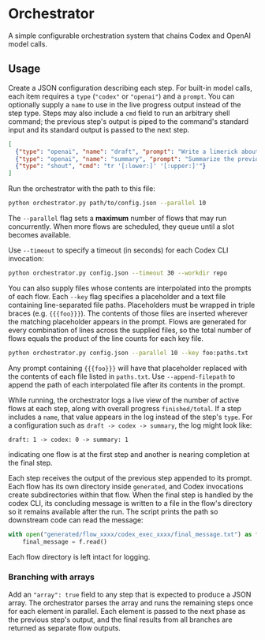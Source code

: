 # Orchestrator

A simple configurable orchestration system that chains Codex and OpenAI model calls.

## Usage

Create a JSON configuration describing each step. For built-in model calls, each
item requires a `type` (`"codex"` or `"openai"`) and a `prompt`. You can
optionally supply a `name` to use in the live progress output instead of the
step type. Steps may also include a `cmd` field to run an arbitrary shell
command; the previous step's output is piped to the command's standard input and
its standard output is passed to the next step.

```json
[
  {"type": "openai", "name": "draft", "prompt": "Write a limerick about orchestration."},
  {"type": "openai", "name": "summary", "prompt": "Summarize the previous output."},
  {"type": "shout", "cmd": "tr '[:lower:]' '[:upper:]'"}
]
```

Run the orchestrator with the path to this file:

```bash
python orchestrator.py path/to/config.json --parallel 10
```

The `--parallel` flag sets a **maximum** number of flows that may run
concurrently. When more flows are scheduled, they queue until a slot becomes
available.

Use `--timeout` to specify a timeout (in seconds) for each Codex CLI invocation:

```bash
python orchestrator.py config.json --timeout 30 --workdir repo
```

You can also supply files whose contents are interpolated into the prompts of
each flow. Each `--key` flag specifies a placeholder and a text file containing
line-separated file paths. Placeholders must be wrapped in triple braces (e.g.
`{{{foo}}}`). The contents of those files are inserted wherever the matching
placeholder appears in the prompt. Flows are generated for every combination of
lines across the supplied files, so the total number of flows equals the
product of the line counts for each key file.

```bash
python orchestrator.py config.json --parallel 10 --key foo:paths.txt
```

Any prompt containing `{{{foo}}}` will have that placeholder replaced with the
contents of each file listed in `paths.txt`. Use `--append-filepath` to append
the path of each interpolated file after its contents in the prompt.

While running, the orchestrator logs a live view of the number of active flows at
each step, along with overall progress `finished/total`. If a step includes a
`name`, that value appears in the log instead of the step's `type`. For a
configuration such as `draft -> codex -> summary`, the log might look like:

```
draft: 1 -> codex: 0 -> summary: 1
```

indicating one flow is at the first step and another is nearing completion at
the final step.

Each step receives the output of the previous step appended to its prompt. Each
flow has its own directory inside `generated`, and Codex invocations create
subdirectories within that flow. When the final step is handled by the codex
CLI, its concluding message is written to a file in the flow's directory so it
remains available after the run. The script prints the path so downstream code
can read the message:

```python
with open("generated/flow_xxxx/codex_exec_xxxx/final_message.txt") as f:
    final_message = f.read()
```

Each flow directory is left intact for logging.

### Branching with arrays

Add an `"array": true` field to any step that is expected to produce a JSON
array. The orchestrator parses the array and runs the remaining steps once for
each element in parallel. Each element is passed to the next phase as the
previous step's output, and the final results from all branches are returned as
separate flow outputs.

